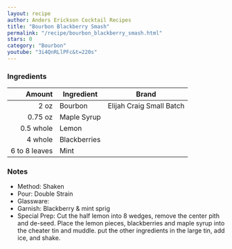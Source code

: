 ```yaml
---
layout: recipe
author: Anders Erickson Cocktail Recipes
title: "Bourbon Blackberry Smash"
permalink: "/recipe/bourbon_blackberry_smash.html"
stars: 0
category: "Bourbon"
youtube: "3i4QnRLlPFc&t=220s"
---
```


### Ingredients

|  Amount       | Ingredient   | Brand                    |
| ------------: | ------------ | ------------------------ |
|          2 oz | Bourbon      | Elijah Craig Small Batch |
|       0.75 oz | Maple Syrup  |
|     0.5 whole | Lemon        |
|       4 whole | Blackberries |
| 6 to 8 leaves | Mint         |

### Notes

- Method: Shaken
- Pour: Double Strain
- Glassware:
- Garnish: Blackberry & mint sprig
- Special Prep: Cut the half lemon into 8 wedges, remove the center pith and de-seed. Place the lemon pieces, blackberries and maple syrup into the cheater tin and muddle. put the other ingredients in the large tin, add ice, and shake.
